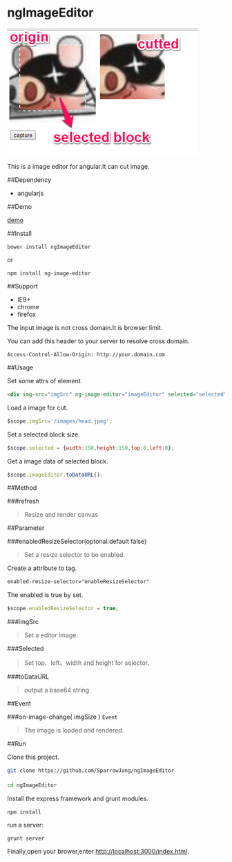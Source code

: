 ngImageEditor
=============

![demo image](/public/images/screenprint.png)

This is a image editor for angular.It can cut image.

##Dependency

* angularjs

##Demo

[demo](http://www.sparrowjang.com/example/bower_components/ngImageEditor/public/index.html)

##Install

```
bower install ngImageEditor
```

or

```
npm install ng-image-editor
```

##Support

* IE9+
* chrome
* firefox

The input image is not cross domain.It is browser limit.

You can add this header to your server to resolve cross domain.

```
Access-Control-Allow-Origin: http://your.domain.com
```

##Usage

Set some attrs of element.

```html
<div img-src="imgSrc" ng-image-editor="imageEditor" selected="selected"></div>
```

Load a image for cut.

```js
$scope.imgSrc='/images/head.jpeg';
```

Set a selected block size.

```js
$scope.selected = {width:150,height:150,top:0,left:0};
```

Get a image data of selected block.

```js
$scope.imageEditor.toDataURL();
```

##Method

###refresh
>Resize and render canvas

##Parameter

###enabledResizeSelector(optonal:default false)
>Set a resize selector to be enabled.

Create a attribute to tag.
```html
enabled-resize-selector="enableResizeSelector"
```

The enabled is true by set.
```js
$scope.enabledResizeSelector = true;
```

###imgSrc
>Set a editor image.

###Selected
>Set top、left、width and height for selector.

###toDataURL
>output a base64 string

##Event

###on-image-change( imgSize ) `Event`
>The image is loaded and rendered.

##Run
 
Clone this project.
 
```bash
git clone https://github.com/SparrowJang/ngImageEditor
 
cd ngImageEditor
```
 
Install the express framework and grunt modules.
```
npm install
```
 
run a server:
```
grunt server
```
 
Finally,open your brower,enter [http://localhost:3000/index.html](http://localhost/index.html).



